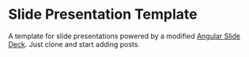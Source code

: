 # Slide Presentation Template
A template for slide presentations powered by a modified [Angular Slide Deck](https://github.com/paperhive/angular-slidedeck).
Just clone and start adding posts.
